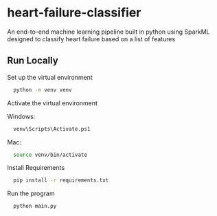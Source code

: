 # heart-failure-classifier

An end-to-end machine learning pipeline built in python using SparkML designed to classify heart failure based on a list of features

## Run Locally

Set up the virtual environment

```bash
  python -m venv venv
```

Activate the virtual environment

Windows:

```bash
  venv\Scripts\Activate.ps1
```

Mac:

```bash
  source venv/bin/activate
```

Install Requirements

```bash
  pip install -r requirements.txt
```

Run the program

```bash
  python main.py
```
